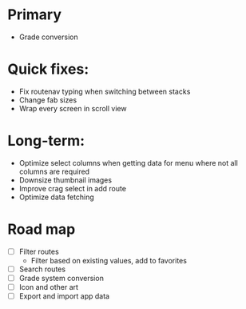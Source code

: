 # Primary

- Grade conversion

# Quick fixes:

- Fix routenav typing when switching between stacks
- Change fab sizes
- Wrap every screen in scroll view

# Long-term:

- Optimize select columns when getting data for menu where not all columns are required
- Downsize thumbnail images
- Improve crag select in add route
- Optimize data fetching

# Road map

- [ ] Filter routes
  - Filter based on existing values, add to favorites
- [ ] Search routes
- [ ] Grade system conversion
- [ ] Icon and other art
- [ ] Export and import app data
